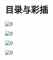# 目录与彩插

![0](https://cnindex.github.io/indexgt5/img/2.jpg)

![0](https://cnindex.github.io/indexgt5/img/3.jpg)

![0](https://cnindex.github.io/indexgt5/img/4.jpg)

![0](https://cnindex.github.io/indexgt5/img/5.jpg)

